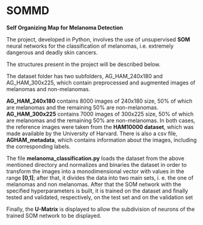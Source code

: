 # SOMMD
**Self Organizing Map for Melanoma Detection**

The project, developed in Python, involves the use of unsupervised **SOM** neural networks for the classification of melanomas, i.e. extremely dangerous and deadly skin cancers.

The structures present in the project will be described below.

The dataset folder has two subfolders, AG_HAM_240x180 and AG_HAM_300x225, which contain preprocessed and augmented images of melanomas and non-melanomas.

**AG_HAM_240x180** contains 8000 images of 240x180 size, 50% of which are melanomas and the remaining 50% are non-melanomas.
**AG_HAM_300x225** contains 7000 images of 300x225 size, 50% of which are melanomas and the remaining 50% are non-melanomas.
In both cases, the reference images were taken from the **HAM10000 dataset**, which was made available by the University of Harvard.
There is also a csv file, **AGHAM_metadata**, which contains information about the images, including the corresponding labels.

The file **melanoma_classification.py** loads the dataset from the above mentioned directory and normalizes and binaries the dataset in order to transform the images into a monodimensional vector with values in the range **[0,1]**; after that, it divides the data into two main sets,  i. e. the one of melanomas and non melanomas.
After that the SOM network with the specified hyperparameters is built, it is trained on the dataset and finally tested and validated, respectively, on the test set and on the validation set

Finally, the **U-Matrix** is displayed to allow the subdivision of neurons of the trained SOM network to be displayed.
